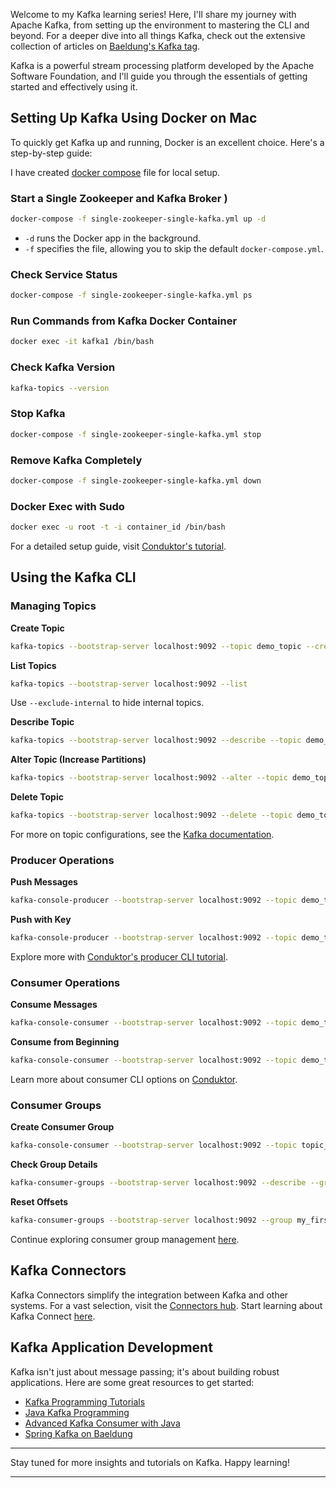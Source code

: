 Welcome to my Kafka learning series! Here, I'll share my journey with Apache Kafka, from setting up the environment to mastering the CLI and beyond. For a deeper dive into all things Kafka, check out the extensive collection of articles on [Baeldung's Kafka tag](https://www.baeldung.com/tag/kafka).

Kafka is a powerful stream processing platform developed by the Apache Software Foundation, and I'll guide you through the essentials of getting started and effectively using it.

## Setting Up Kafka Using Docker on Mac

To quickly get Kafka up and running, Docker is an excellent choice. Here's a step-by-step guide:

I have created [docker compose](https://github.com/ssumitkv/kafka-spring/blob/main/scripts/single-zookeeper-single-kafka.yml) file for local setup.

### Start a Single Zookeeper and Kafka Broker )
```bash
docker-compose -f single-zookeeper-single-kafka.yml up -d
```
- `-d` runs the Docker app in the background.
- `-f` specifies the file, allowing you to skip the default `docker-compose.yml`.

### Check Service Status
```bash
docker-compose -f single-zookeeper-single-kafka.yml ps
```

### Run Commands from Kafka Docker Container
```bash
docker exec -it kafka1 /bin/bash
```

### Check Kafka Version
```bash
kafka-topics --version
```

### Stop Kafka
```bash
docker-compose -f single-zookeeper-single-kafka.yml stop
```

### Remove Kafka Completely
```bash
docker-compose -f single-zookeeper-single-kafka.yml down
```

### Docker Exec with Sudo
```bash
docker exec -u root -t -i container_id /bin/bash
```

For a detailed setup guide, visit [Conduktor's tutorial](https://www.conduktor.io/kafka/how-to-start-kafka-using-docker/).

## Using the Kafka CLI

### Managing Topics

**Create Topic**
```bash
kafka-topics --bootstrap-server localhost:9092 --topic demo_topic --create --partitions 3 --replication-factor 1
```

**List Topics**
```bash
kafka-topics --bootstrap-server localhost:9092 --list
```
Use `--exclude-internal` to hide internal topics.

**Describe Topic**
```bash
kafka-topics --bootstrap-server localhost:9092 --describe --topic demo_topic
```

**Alter Topic (Increase Partitions)**
```bash
kafka-topics --bootstrap-server localhost:9092 --alter --topic demo_topic --partitions 4
```

**Delete Topic**
```bash
kafka-topics --bootstrap-server localhost:9092 --delete --topic demo_topic
```

For more on topic configurations, see the [Kafka documentation](https://kafka.apache.org/documentation/#topicconfigs).

### Producer Operations

**Push Messages**
```bash
kafka-console-producer --bootstrap-server localhost:9092 --topic demo_topic
```

**Push with Key**
```bash
kafka-console-producer --bootstrap-server localhost:9092 --topic demo_topic --property parse.key=true --property key.separator=:
```

Explore more with [Conduktor's producer CLI tutorial](https://www.conduktor.io/kafka/kafka-producer-cli-tutorial/).

### Consumer Operations

**Consume Messages**
```bash
kafka-console-consumer --bootstrap-server localhost:9092 --topic demo_topic
```

**Consume from Beginning**
```bash
kafka-console-consumer --bootstrap-server localhost:9092 --topic demo_topic --from-beginning --formatter kafka.tools.DefaultMessageFormatter --property print.timestamp=true --property print.value=true
```

Learn more about consumer CLI options on [Conduktor](https://www.conduktor.io/kafka/kafka-consumer-cli-tutorial/).

### Consumer Groups

**Create Consumer Group**
```bash
kafka-console-consumer --bootstrap-server localhost:9092 --topic topic_for_group_consumer --group my_first_application
```

**Check Group Details**
```bash
kafka-consumer-groups --bootstrap-server localhost:9092 --describe --group my_first_application
```

**Reset Offsets**
```bash
kafka-consumer-groups --bootstrap-server localhost:9092 --group my_first_application --reset-offsets --to-earliest --execute --topic topic_for_group_consumer
```

Continue exploring consumer group management [here](https://www.conduktor.io/kafka/kafka-consumer-group-management-cli-tutorial/).

## Kafka Connectors

Kafka Connectors simplify the integration between Kafka and other systems. For a vast selection, visit the [Connectors hub](https://www.confluent.io/hub/). Start learning about Kafka Connect [here](https://www.conduktor.io/kafka/kafka-connect-cli-tutorial/).

## Kafka Application Development

Kafka isn't just about message passing; it's about building robust applications. Here are some great resources to get started:

- [Kafka Programming Tutorials](https://www.conduktor.io/kafka/kafka-programming-tutorials/)
- [Java Kafka Programming](https://www.conduktor.io/kafka/java-kafka-programming/)
- [Advanced Kafka Consumer with Java](https://www.conduktor.io/kafka/advanced-kafka-consumer-with-java/)
- [Spring Kafka on Baeldung](https://www.baeldung.com/spring-kafka)

---

Stay tuned for more insights and tutorials on Kafka. Happy learning!

---